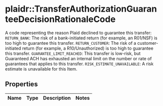 # plaidr::TransferAuthorizationGuaranteeDecisionRationaleCode

A code representing the reason Plaid declined to guarantee this transfer:  `RETURN_BANK`: The risk of a bank-initiated return (for example, an R01/NSF) is too high to guarantee this transfer.  `RETURN_CUSTOMER`: The risk of a customer-initiated return (for example, a R10/Unauthorized) is too high to guarantee this transfer.  `GUARANTEE_LIMIT_REACHED`: This transfer is low-risk, but Guaranteed ACH has exhausted an internal limit on the number or rate of guarantees that applies to this transfer.  `RISK_ESTIMATE_UNAVAILABLE`: A risk estimate is unavailable for this Item.

## Properties
Name | Type | Description | Notes
------------ | ------------- | ------------- | -------------


